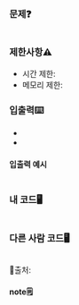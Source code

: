 # 

### 문제❓
```

```

### 제한사항⚠️
* 시간 제한: 
* 메모리 제한: 

### 입출력⌨️
* 
* 

#### 입출력 예시
```

```

### 내 코드🖥️
```

```


### 다른 사람 코드🖥️
```

```
🔗출처: 

#### note🗒️
> 

